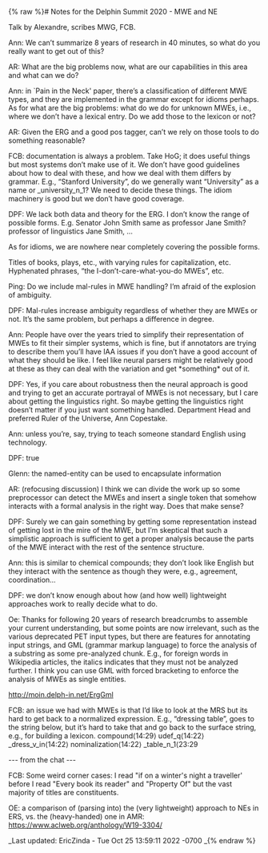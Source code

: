 {% raw %}# Notes for the Delphin Summit 2020 - MWE and NE

Talk by Alexandre, scribes MWG, FCB.

Ann: We can’t summarize 8 years of research in 40 minutes, so what do
you really want to get out of this?

AR: What are the big problems now, what are our capabilities in this
area and what can we do?

Ann: in \`Pain in the Neck' paper, there’s a classification of different
MWE types, and they are implemented in the grammar except for idioms
perhaps. As for what are the big problems: what do we do for unknown
MWEs, i.e., where we don’t have a lexical entry. Do we add those to the
lexicon or not?

AR: Given the ERG and a good pos tagger, can’t we rely on those tools to
do something reasonable?

FCB: documentation is always a problem. Take HoG; it does useful things
but most systems don’t make use of it. We don’t have good guidelines
about how to deal with these, and how we deal with them differs by
grammar. E.g., “Stanford University”, do we generally want “University”
as a name or \_university\_n\_1? We need to decide these things. The
idiom machinery is good but we don’t have good coverage.

DPF: We lack both data and theory for the ERG. I don’t know the range of
possible forms. E.g. Senator John Smith same as professor Jane Smith?
professor of linguistics Jane Smith, ...

As for idioms, we are nowhere near completely covering the possible
forms.

Titles of books, plays, etc., with varying rules for capitalization,
etc. Hyphenated phrases, “the I-don’t-care-what-you-do MWEs”, etc.

Ping: Do we include mal-rules in MWE handling? I’m afraid of the
explosion of ambiguity.

DPF: Mal-rules increase ambiguity regardless of whether they are MWEs or
not. It’s the same problem, but perhaps a difference in degree.

Ann: People have over the years tried to simplify their representation
of MWEs to fit their simpler systems, which is fine, but if annotators
are trying to describe them you’ll have IAA issues if you don’t have a
good account of what they should be like. I feel like neural parsers
might be relatively good at these as they can deal with the variation
and get \*something\* out of it.

DPF: Yes, if you care about robustness then the neural approach is good
and trying to get an accurate portrayal of MWEs is not necessary, but I
care about getting the linguistics right. So maybe getting the
linguistics right doesn’t matter if you just want something handled.
Department Head and preferred Ruler of the Universe, Ann Copestake.

Ann: unless you’re, say, trying to teach someone standard English using
technology.

DPF: true

Glenn: the named-entity can be used to encapsulate information

AR: (refocusing discussion) I think we can divide the work up so some
preprocessor can detect the MWEs and insert a single token that somehow
interacts with a formal analysis in the right way. Does that make sense?

DPF: Surely we can gain something by getting some representation instead
of getting lost in the mire of the MWE, but I’m skeptical that such a
simplistic approach is sufficient to get a proper analysis because the
parts of the MWE interact with the rest of the sentence structure.

Ann: this is similar to chemical compounds; they don’t look like English
but they interact with the sentence as though they were, e.g.,
agreement, coordination...

DPF: we don’t know enough about how (and how well) lightweight
approaches work to really decide what to do.

Oe: Thanks for following 20 years of research breadcrumbs to assemble
your current understanding, but some points are now irrelevant, such as
the various deprecated PET input types, but there are features for
annotating input strings, and GML (grammar markup language) to force the
analysis of a substring as some pre-analyzed chunk. E.g., for foreign
words in Wikipedia articles, the italics indicates that they must not be
analyzed further. I think you can use GML with forced bracketing to
enforce the analysis of MWEs as single entities.

<http://moin.delph-in.net/ErgGml>

FCB: an issue we had with MWEs is that I’d like to look at the MRS but
its hard to get back to a normalized expression. E.g., “dressing table”,
goes to the string below, but it’s hard to take that and go back to the
surface string, e.g., for building a lexicon. compound⟨14:29⟩
udef\_q⟨14:22⟩ \_dress\_v\_in⟨14:22⟩ nominalization⟨14:22⟩
\_table\_n\_1⟨23:29

--- from the chat ---

FCB: Some weird corner cases: I read "if on a winter's night a
traveller' before I read "Every book its reader" and "Property Of" but
the vast majority of titles are constituents.

OE: a comparison of (parsing into) the (very lightweight) approach to
NEs in ERS, vs. the (heavy-handed) one in AMR:
<https://www.aclweb.org/anthology/W19-3304/>

_Last updated: EricZinda - Tue Oct 25 13:59:11 2022 -0700
_{% endraw %}
